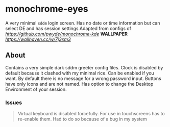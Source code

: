 # monochrome-eyes
A very minimal `sddm` login screen. Has no date or time information but can select DE and has session settings
Adapted from configs of *https://github.com/pwyde/monochrome-kde*
**WALLPAPER**
*https://wallhaven.cc/w/7j3xm3*
## About ##
Contains a very simple dark sddm greeter config files. Clock is disabled by default because it clashed with my minimal rice. Can be enabled if you want. 
By default there is no message for a wrong password input. Buttons have only icons and are not named. Has option to change the Desktop Environment of your session.
### Issues ###
>Virtual keyboard is disabled forcefully. For use in touchscreens has to re-enable them. Had to do so because of a bug in my system

